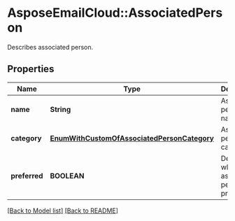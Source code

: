 # AsposeEmailCloud::AssociatedPerson

Describes associated person.             

## Properties
Name | Type | Description | Notes
---- | ---- | ----------- | -----
**name** |**String** | Associated person's name.              | [optional] 
**category** |[**EnumWithCustomOfAssociatedPersonCategory**](EnumWithCustomOfAssociatedPersonCategory.md) | Associated person's category.              | [optional] 
**preferred** |**BOOLEAN** | Defines whether associated person is preferred.              | 


[[Back to Model list]](Models.md) [[Back to README]](README.md)
